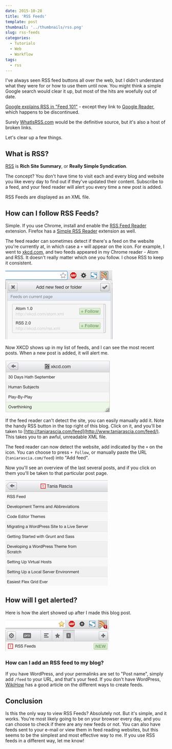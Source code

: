 ```yaml
---
date: 2015-10-28
title: 'RSS Feeds'
template: post
thumbnail: '../thumbnails/rss.png'
slug: rss-feeds
categories:
  - Tutorials
  - Web
  - Workflow
tags:
  - rss
---
```


I've always seen RSS feed buttons all over the web, but I didn't understand what they were for or how to use them until now. You might think a simple Google search would clear it up, but most of the hits are woefully out of date.

[Google explains RSS in "Feed 101"](https://support.google.com/feedburner/answer/79408?hl=en) - except they link to [Google Reader](http://www.google.com/reader/about/), which happens to be discontinued.

Surely [WhatIsRSS.com](http://www.whatisrss.com/) would be the definitive source, but it's also a host of broken links.

Let's clear up a few things.

## What is RSS?

[RSS](https://en.wikipedia.org/wiki/RSS) is **Rich Site Summary**, or **Really Simple Syndication**.

The concept? You don't have time to visit each and every blog and website you like every day to find out if they've updated their content. Subscribe to a feed, and your feed reader will alert you every time a new post is added.

RSS Feeds are displayed as an XML file.

## How can I follow RSS Feeds?

Simple. If you use Chrome, install and enable the [RSS Feed Reader](https://chrome.google.com/webstore/detail/rss-feed-reader/pnjaodmkngahhkoihejjehlcdlnohgmp?hl=en) extension. Firefox has a [Simple RSS Reader](https://addons.mozilla.org/en-US/firefox/addon/simple-rss-reader-srr/) extension as well.

The feed reader can sometimes detect if there's a feed on the website you're currently at, in which case a `+` will appear on the icon. For example, I went to [xkcd.com](http://xkcd.com), and two feeds appeared in my Chrome reader - Atom and RSS. It doesn't really matter which one you follow. I chose RSS to keep it consistent.

![](../images/Screen-Shot-2015-10-27-at-9.54.43-PM.png)

Now XKCD shows up in my list of feeds, and I can see the most recent posts. When a new post is added, it will alert me.

![](../images/Screen-Shot-2015-10-27-at-9.56.14-PM.png)

If the feed reader can't detect the site, you can easily manually add it. Note the handy RSS button in the top right of this blog. Click on it, and you'll be taken to [http://taniarascia.com/feed](http://www.taniarascia.com/feed/). This takes you to an awful, unreadable XML file.

The feed reader can now detect the website, add indicated by the `+` on the icon. You can choose to press `+ Follow`, or manually paste the URL (`taniarascia.com/feed`) into "Add feed".

Now you'll see an overview of the last several posts, and if you click on them you'll be taken to that particular post page.

![](../images/Screen-Shot-2015-10-27-at-10.01.28-PM.png)

## How will I get alerted?

Here is how the alert showed up after I made this blog post.

![](../images/Screen-Shot-2015-10-27-at-10.11.48-PM.png)

### How can I add an RSS feed to my blog?

If you have WordPress, and your permalinks are set to "Post name", simply add `/feed` to your URL, and that's your feed. If you don't have WordPress, [WikiHow](http://www.wikihow.com/Create-an-RSS-Feed) has a good article on the different ways to create feeds.

## Conclusion

Is this the only way to view RSS Feeds? Absolutely not. But it's simple, and it works. You're most likely going to be on your browser every day, and you can choose to check if there are any new feeds or not. You can also have feeds sent to your e-mail or view them in feed reading websites, but this seems to be the simplest and most effective way to me. If you use RSS feeds in a different way, let me know!
